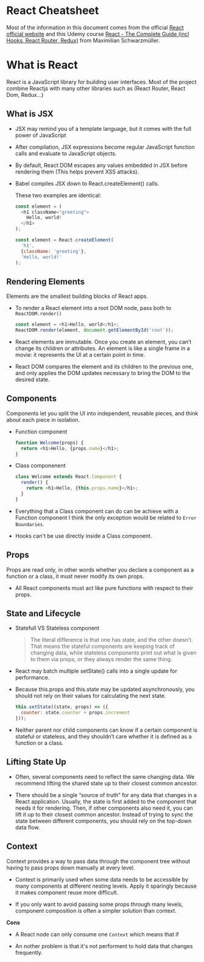 # React Cheatsheet

Most of the information in this document comes from the official [React official website](https://reactjs.org/) and this Udemy course [React - The Complete Guide (incl Hooks, React Router, Redux)](https://www.udemy.com/course/react-the-complete-guide-incl-redux/) from Maximilian Schwarzmüller.

# What is React

React is a JavaScript library for building user interfaces. Most of the project combine Reactjs with many other libraries such as (React Router, React Dom, Redux...)

## What is JSX
- JSX may remind you of a template language, but it comes with the full power of JavaScript

- After compilation, JSX expressions become regular JavaScript function calls and evaluate to JavaScript objects.

- By default, React DOM escapes any values embedded in JSX before rendering them (This helps prevent XSS attacks).

- Babel compiles JSX down to React.createElement() calls.

    These two examples are identical:

    ```javascript
    const element = (
      <h1 className="greeting">
        Hello, world!
      </h1>
    );
    ```

    ```javascript
    const element = React.createElement(
      'h1',
      {className: 'greeting'},
      'Hello, world!'
    );
    ```

## Rendering Elements
Elements are the smallest building blocks of React apps.

- To render a React element into a root DOM node, pass both to `ReactDOM.render()`

    ```javascript
    const element = <h1>Hello, world</h1>;
    ReactDOM.render(element, document.getElementById('root'));
    ```

- React elements are immutable. Once you create an element, you can’t change its children or attributes. An element is like a single frame in a movie: it represents the UI at a certain point in time.

- React DOM compares the element and its children to the previous one, and only applies the DOM updates necessary to bring the DOM to the desired state.

## Components

Components let you split the UI into independent, reusable pieces, and think about each piece in isolation.

- Function component

    ```javascript
    function Welcome(props) {
      return <h1>Hello, {props.name}</h1>;
    }
    ```

- Class componenent

    ```javascript
    class Welcome extends React.Component {
      render() {
        return <h1>Hello, {this.props.name}</h1>;
      }
    }
    ```

- Everything that a Class component can do can be achieve with a Function component I think the only exception would be related to `Error Boundaries`.

- Hooks can't be use directly inside a Class component.

## Props
Props are read only, in other words whether you declare a component as a function or a class, it must never modify its own props.

- All React components must act like pure functions with respect to their props.

## State and Lifecycle

- Statefull VS Stateless component
    > The literal difference is that one has state, and the other doesn’t. That means the stateful components are keeping track of changing data, while stateless components print out what is given to them via props, or they always render the same thing.

- React may batch multiple setState() calls into a single update for performance.

- Because this.props and this.state may be updated asynchronously, you should not rely on their values for calculating the next state.

    ```javascript
    this.setState((state, props) => ({
      counter: state.counter + props.increment
    }));
    ```
    
- Neither parent nor child components can know if a certain component is stateful or stateless, and they shouldn’t care whether it is defined as a function or a class.

## Lifting State Up

- Often, several components need to reflect the same changing data. We recommend lifting the shared state up to their closest common ancestor.

- There should be a single “source of truth” for any data that changes in a React application. Usually, the state is first added to the component that needs it for rendering. Then, if other components also need it, you can lift it up to their closest common ancestor. Instead of trying to sync the state between different components, you should rely on the top-down data flow.

## Context

Context provides a way to pass data through the component tree without having to pass props down manually at every level.

- Context is primarily used when some data needs to be accessible by many components at different nesting levels. Apply it sparingly because it makes component reuse more difficult.

- If you only want to avoid passing some props through many levels, component composition is often a simpler solution than context.

**Cons**

- A React node can only consume one `Context` which means that if 

- An nother problem is that it's not performent to hold data that changes frequently.
